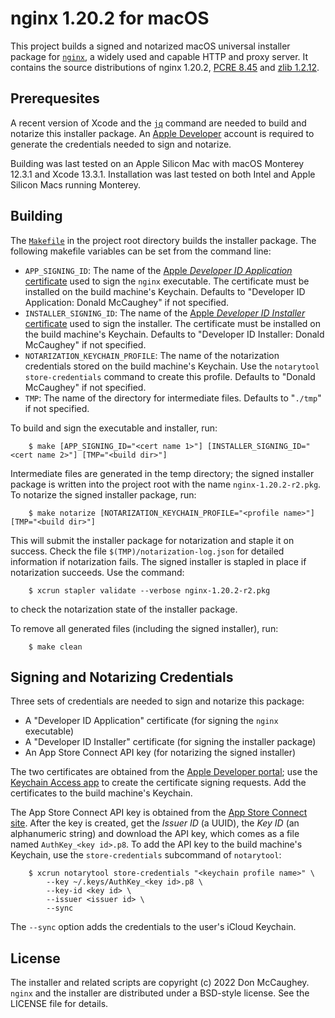 nginx 1.20.2 for macOS
======================

This project builds a signed and notarized macOS universal installer package
for [`nginx`][1], a widely used and capable HTTP and proxy server.  It contains
the source distributions of nginx 1.20.2, [PCRE 8.45][2] and [zlib 1.2.12][3].

[1]: https://nginx.org "nginx"
[2]: http://www.pcre.org
[3]: https://www.zlib.net

## Prerequesites

A recent version of Xcode and the [`jq`][4] command are needed to build and
notarize this installer package.  An [Apple Developer][5] account is required
to generate the credentials needed to sign and notarize.

Building was last tested on an Apple Silicon Mac with macOS Monterey 12.3.1 and
Xcode 13.3.1.  Installation was last tested on both Intel and Apple Silicon
Macs running Monterey.

[4]: https://stedolan.github.io/jq/
[5]: https://developer.apple.com

## Building

The [`Makefile`][6] in the project root directory builds the installer package.
The following makefile variables can be set from the command line:

- `APP_SIGNING_ID`: The name of the 
    [Apple _Developer ID Application_ certificate][7] used to sign the 
    `nginx` executable.  The certificate must be installed on the build 
    machine's Keychain.  Defaults to "Developer ID Application: Donald 
    McCaughey" if not specified.
- `INSTALLER_SIGNING_ID`: The name of the 
    [Apple _Developer ID Installer_ certificate][7] used to sign the 
    installer.  The certificate must be installed on the build machine's
    Keychain.  Defaults to "Developer ID Installer: Donald McCaughey" if 
    not specified.
- `NOTARIZATION_KEYCHAIN_PROFILE`: The name of the notarization credentials
    stored on the build machine's Keychain.  Use the `notarytool 
    store-credentials` command to create this profile.  Defaults to "Donald 
    McCaughey" if not specified.
- `TMP`: The name of the directory for intermediate files.  Defaults to 
    "`./tmp`" if not specified.

[6]: https://github.com/donmccaughey/nginx_pkg/blob/master/Makefile
[7]: https://developer.apple.com/account/resources/certificates/list

To build and sign the executable and installer, run:

        $ make [APP_SIGNING_ID="<cert name 1>"] [INSTALLER_SIGNING_ID="<cert name 2>"] [TMP="<build dir>"]

Intermediate files are generated in the temp directory; the signed installer 
package is written into the project root with the name `nginx-1.20.2-r2.pkg`.  
To notarize the signed installer package, run:

        $ make notarize [NOTARIZATION_KEYCHAIN_PROFILE="<profile name>"] [TMP="<build dir>"]

This will submit the installer package for notarization and staple it on 
success.  Check the file `$(TMP)/notarization-log.json` for detailed 
information if notarization fails.  The signed installer is stapled in place
if notarization succeeds.  Use the command:

        $ xcrun stapler validate --verbose nginx-1.20.2-r2.pkg

to check the notarization state of the installer package.

To remove all generated files (including the signed installer), run:

        $ make clean

## Signing and Notarizing Credentials

Three sets of credentials are needed to sign and notarize this package:
- A "Developer ID Application" certificate (for signing the `nginx` executable)
- A "Developer ID Installer" certificate (for signing the installer package)
- An App Store Connect API key (for notarizing the signed installer)

The two certificates are obtained from the [Apple Developer portal][8]; use the 
[Keychain Access app][9] to create the certificate signing requests.  Add the 
certificates to the build machine's Keychain.

The App Store Connect API key is obtained from the [App Store Connect site][10].
After the key is created, get the _Issuer ID_ (a UUID), the _Key ID_
(an alphanumeric string) and download the API key, which comes as a file named
`AuthKey_<key id>.p8`.  To add the API key to the build machine's Keychain, 
use the `store-credentials` subcommand of `notarytool`:

        $ xcrun notarytool store-credentials "<keychain profile name>" \
            --key ~/.keys/AuthKey_<key id>.p8 \
            --key-id <key id> \
            --issuer <issuer id> \
            --sync

The `--sync` option adds the credentials to the user's iCloud Keychain.

[8]: https://developer.apple.com/account/resources/certificates/add
[9]: https://help.apple.com/developer-account/#/devbfa00fef7
[10]: https://appstoreconnect.apple.com/access/api

## License

The installer and related scripts are copyright (c) 2022 Don McCaughey.
`nginx` and the installer are distributed under a BSD-style license.
See the LICENSE file for details.

